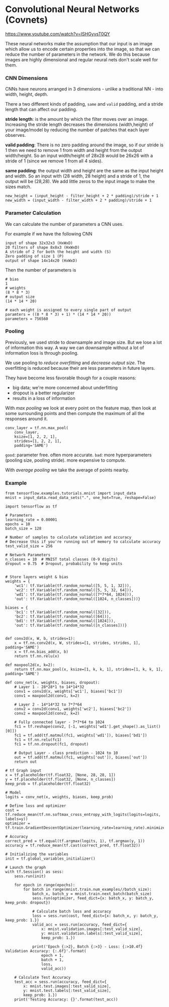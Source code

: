 # Convolutional Neural Networks (Covnets)

https://www.youtube.com/watch?v=ISHGyvsT0QY

These neural networks make the assumption that our input is an image which allow
us to encode certain properties into the image, so that we can reduce the number
of parameters in the network. We do this because images are highly dimensional
and regular neural nets don't scale well for them.


### CNN Dimensions
CNNs have neurons arranged in 3 dimensions - unlike a traditional NN - into width,
height, depth.

There a two different kinds of padding, `same` and `valid` padding, and a stride
length that can affect our padding.

**stride length**: is the amount by which the filter moves over an image. Increasing
the stride length decreases the dimensions (width,height) of your image/model by
reducing the number of patches that each layer observes.

**valid padding**: There is no zero padding around the image, so if our stride is 1
then we need to remove 1 from width and height from the output width/height. So an
input width/height of 28x28 would be 26x26 with a stride of 1 (since we remove 1 from
all 4 sides).

**same padding**: the output width and height are the same as the input height and width.
So an input with (28 width, 28 height) and a stride of 1, the output will be (28,28).
We add little zeros to the input image to make the sizes match.


```
new_height = (input_height - filter_height + 2 * padding)/stride + 1
new_width = (input_width - filter_width + 2 * padding)/stride + 1
```

### Parameter Calculation

We can calculate the number of parameters a CNN uses.

For example if we have the following CNN

```
input of shape 32x32x3 (HxWxD)
20 filters of shape 8x8x3 (HxWxD)
A stride of 2 for both the height and width (S)
Zero padding of size 1 (P)
output of shape 14x14x20 (HxWxD)
```

Then the number of parameters is
```
# bias
1
# weights
(8 * 8 * 3)
# output size
(14 * 14 * 20)

# each weight is assigned to every single part of output
paramters = ((8 * 8 * 3) + 1) * (14 * 14 * 20))
parameters = 756560
```

### Pooling

Previously, we used stride to downsample and image size. But we lose a lot of
information this way. A way we can downsample without a lot of information loss
is through pooling.

We use pooling to _reduce overfitting_ and _decrease output size_. The overfitting
is reduced because their are less parameters in future layers.

They have become less favorable though for a couple reasons:
- big data; we're more concerned about underfitting
- dropout is a better regularizer
- results in a loss of information

With _max pooling_ we look at every point on the feature map, then look at some
surrounding points and then compute the maximum of all the responses around it.

```
conv_layer = tf.nn.max_pool(
    conv_layer,
    ksize=[1, 2, 2, 1],
    strides=[1, 2, 2, 1],
    padding='SAME')
```

`good`: parameter free. often more accurate.
`bad`: more hyperparameters (pooling size, pooling stride). more expensive to compute.

With _average pooling_ we take the average of points nearby.

### Example

```
from tensorflow.examples.tutorials.mnist import input_data
mnist = input_data.read_data_sets(".", one_hot=True, reshape=False)

import tensorflow as tf

# Parameters
learning_rate = 0.00001
epochs = 10
batch_size = 128

# Number of samples to calculate validation and accuracy
# Decrease this if you're running out of memory to calculate accuracy
test_valid_size = 256

# Network Parameters
n_classes = 10  # MNIST total classes (0-9 digits)
dropout = 0.75  # Dropout, probability to keep units


# Store layers weight & bias
weights = {
    'wc1': tf.Variable(tf.random_normal([5, 5, 1, 32])),
    'wc2': tf.Variable(tf.random_normal([5, 5, 32, 64])),
    'wd1': tf.Variable(tf.random_normal([7*7*64, 1024])),
    'out': tf.Variable(tf.random_normal([1024, n_classes]))}

biases = {
    'bc1': tf.Variable(tf.random_normal([32])),
    'bc2': tf.Variable(tf.random_normal([64])),
    'bd1': tf.Variable(tf.random_normal([1024])),
    'out': tf.Variable(tf.random_normal([n_classes]))}


def conv2d(x, W, b, strides=1):
    x = tf.nn.conv2d(x, W, strides=[1, strides, strides, 1], padding='SAME')
    x = tf.nn.bias_add(x, b)
    return tf.nn.relu(x)

def maxpool2d(x, k=2):
    return tf.nn.max_pool(x, ksize=[1, k, k, 1], strides=[1, k, k, 1], padding='SAME')

def conv_net(x, weights, biases, dropout):
    # Layer 1 - 28*28*1 to 14*14*32
    conv1 = conv2d(x, weights['wc1'], biases['bc1'])
    conv1 = maxpool2d(conv1, k=2)

    # Layer 2 - 14*14*32 to 7*7*64
    conv2 = conv2d(conv1, weights['wc2'], biases['bc2'])
    conv2 = maxpool2d(conv2, k=2)

    # Fully connected layer - 7*7*64 to 1024
    fc1 = tf.reshape(conv2, [-1, weights['wd1'].get_shape().as_list()[0]])
    fc1 = tf.add(tf.matmul(fc1, weights['wd1']), biases['bd1'])
    fc1 = tf.nn.relu(fc1)
    fc1 = tf.nn.dropout(fc1, dropout)

    # Output Layer - class prediction - 1024 to 10
    out = tf.add(tf.matmul(fc1, weights['out']), biases['out'])
    return out

# tf Graph input
x = tf.placeholder(tf.float32, [None, 28, 28, 1])
y = tf.placeholder(tf.float32, [None, n_classes])
keep_prob = tf.placeholder(tf.float32)

# Model
logits = conv_net(x, weights, biases, keep_prob)

# Define loss and optimizer
cost = tf.reduce_mean(tf.nn.softmax_cross_entropy_with_logits(logits=logits, labels=y))
optimizer = tf.train.GradientDescentOptimizer(learning_rate=learning_rate).minimize(cost)

# Accuracy
correct_pred = tf.equal(tf.argmax(logits, 1), tf.argmax(y, 1))
accuracy = tf.reduce_mean(tf.cast(correct_pred, tf.float32))

# Initializing the variables
init = tf.global_variables_initializer()

# Launch the graph
with tf.Session() as sess:
    sess.run(init)

    for epoch in range(epochs):
        for batch in range(mnist.train.num_examples//batch_size):
            batch_x, batch_y = mnist.train.next_batch(batch_size)
            sess.run(optimizer, feed_dict={x: batch_x, y: batch_y, keep_prob: dropout})

            # Calculate batch loss and accuracy
            loss = sess.run(cost, feed_dict={x: batch_x, y: batch_y, keep_prob: 1.})
            valid_acc = sess.run(accuracy, feed_dict={
                x: mnist.validation.images[:test_valid_size],
                y: mnist.validation.labels[:test_valid_size],
                keep_prob: 1.})

            print('Epoch {:>2}, Batch {:>3} - Loss: {:>10.4f} Validation Accuracy: {:.6f}'.format(
                epoch + 1,
                batch + 1,
                loss,
                valid_acc))

    # Calculate Test Accuracy
    test_acc = sess.run(accuracy, feed_dict={
        x: mnist.test.images[:test_valid_size],
        y: mnist.test.labels[:test_valid_size],
        keep_prob: 1.})
    print('Testing Accuracy: {}'.format(test_acc))
```

